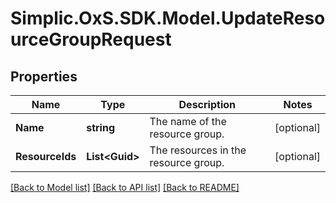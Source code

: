 # Simplic.OxS.SDK.Model.UpdateResourceGroupRequest

## Properties

Name | Type | Description | Notes
------------ | ------------- | ------------- | -------------
**Name** | **string** | The name of the resource group. | [optional] 
**ResourceIds** | **List&lt;Guid&gt;** | The resources in the resource group. | [optional] 

[[Back to Model list]](../README.md#documentation-for-models) [[Back to API list]](../README.md#documentation-for-api-endpoints) [[Back to README]](../README.md)


